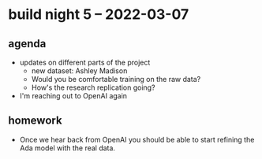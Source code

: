 # build night 5 – 2022-03-07

## agenda

- updates on different parts of the project
	- new dataset: Ashley Madison
	- Would you be comfortable training on the raw data?
	- How's the research replication going?
- I'm reaching out to OpenAI again

## homework

- Once we hear back from OpenAI you should be able to start refining the Ada model with the real data.
